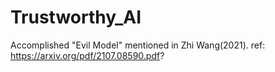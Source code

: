 # Trustworthy_AI

Accomplished "Evil Model" mentioned in Zhi Wang(2021). 
ref: https://arxiv.org/pdf/2107.08590.pdf?
